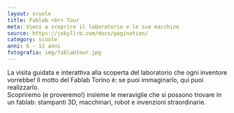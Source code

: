 ```yaml
---
layout: scuole
title: Fablab <br> Tour
meta: Vieni a scoprire il laboratorio e le sue macchine
source: https://jekyllrb.com/docs/pagination/
category: scuole
anni: 6 - 11 anni
fotografia: img/fablabtour.jpg
---
```

La visita guidata e interattiva alla scoperta del laboratorio che ogni inventore vorrebbe! Il motto del Fablab Torino è: se puoi immaginarlo, qui puoi realizzarlo. <br> Scopriremo (e proveremo!) insieme le meraviglie che si possono trovare in un fablab: stampanti 3D, macchinari, robot e invenzioni straordinarie.
